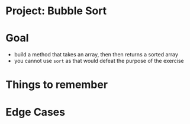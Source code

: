 # Project: Bubble Sort

# Goal

* build a method that takes an array, then then returns a sorted array
* you cannot use `sort` as that would defeat the purpose of the exercise

# Things to remember



# Edge Cases